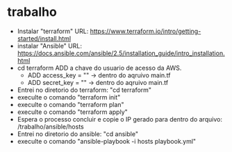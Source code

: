 # trabalho

- Instalar "terraform"
    URL: https://www.terraform.io/intro/getting-started/install.html
- instalar "Ansible"
    URL: https://docs.ansible.com/ansible/2.5/installation_guide/intro_installation.html
- cd terraform
ADD a chave do usuario de acesso da AWS.
    - ADD access_key = "" -> dentro do aqruivo main.tf
    - ADD secret_key = "" -> dentro do aqruivo main.tf
- Entrei no diretorio do terraform: "cd terraform" 
- execulte o comando "terraform init"
- execulte o comando "terraform plan"
- execulte o comando "terraform apply"
- Espera o processo concluir e copie o IP gerado para dentro do arquivo: /trabalho/ansible/hosts
- Entrei no diretorio do ansible: "cd ansible" 
- execulte o comando "ansible-playbook -i hosts playbook.yml"

